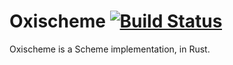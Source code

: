 # Oxischeme [![Build Status](https://travis-ci.org/fitzgen/oxischeme.png?branch=master)](https://travis-ci.org/fitzgen/oxischeme)

Oxischeme is a Scheme implementation, in Rust.
